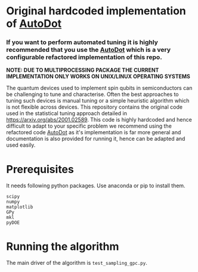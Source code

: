 # Original hardcoded implementation of [AutoDot](https://github.com/oxquantum-repo/AutoDot)
### If you want to perform automated tuning it is highly recommended that you use the [AutoDot](https://github.com/oxquantum-repo/AutoDot) which is a very configurable refactored implementation of this repo.

**NOTE: DUE TO MULTIPROCESSING PACKAGE THE CURRENT IMPLEMENTATION ONLY WORKS ON UNIX/LINUX OPERATING SYSTEMS**

The quantum devices used to implement spin qubits in semiconductors can be challenging to tune and characterise. Often the best approaches to tuning such devices is manual tuning or a simple heuristic algorithm which is not flexible across devices. This repository contains the original code used in the statistical tuning approach detailed in https://arxiv.org/abs/2001.02589. This code is highly hardcoded and hence difficult to adapt to your specific problem we recommend using the refactored code [AutoDot](https://github.com/oxquantum-repo/AutoDot) as it's implementation is far more general and documentation is also provided for running it, hence can be adapted and used easily.

# Prerequisites
It needs following python packages. Use anaconda or pip to install them.
```
scipy
numpy
matplotlib
GPy
mkl
pyDOE
```

# Running the algorithm
The main driver of the algorithm is `test_sampling_gpc.py`.
